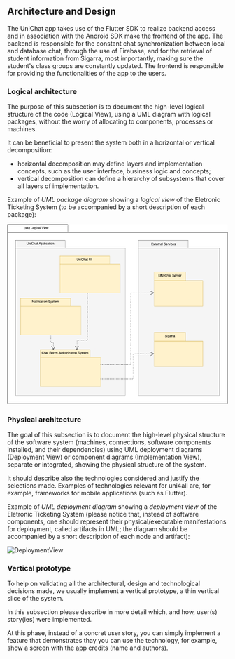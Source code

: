 
## Architecture and Design

The UniChat app takes use of the Flutter SDK to realize backend access and in association with the Android SDK make the frontend of the app. The backend is responsible for the constant chat synchronization between local and database chat, through the use of Firebase, and for the retrieval of student information from Sigarra, most importantly, making sure the student's class groups are constantly updated. The frontend is responsible for providing the functionalities of the app to the users.


### Logical architecture
The purpose of this subsection is to document the high-level logical structure of the code (Logical View), using a UML diagram with logical packages, without the worry of allocating to components, processes or machines.

It can be beneficial to present the system both in a horizontal or vertical decomposition:
* horizontal decomposition may define layers and implementation concepts, such as the user interface, business logic and concepts; 
* vertical decomposition can define a hierarchy of subsystems that cover all layers of implementation.

Example of _UML package diagram_ showing a _logical view_ of the Eletronic Ticketing System (to be accompanied by a short description of each package):

![LogicalView](../img/LogicDiagramUML.png)

### Physical architecture
The goal of this subsection is to document the high-level physical structure of the software system (machines, connections, software components installed, and their dependencies) using UML deployment diagrams (Deployment View) or component diagrams (Implementation View), separate or integrated, showing the physical structure of the system.

It should describe also the technologies considered and justify the selections made. Examples of technologies relevant for uni4all are, for example, frameworks for mobile applications (such as Flutter).

Example of _UML deployment diagram_ showing a _deployment view_ of the Eletronic Ticketing System (please notice that, instead of software components, one should represent their physical/executable manifestations for deployment, called artifacts in UML; the diagram should be accompanied by a short description of each node and artifact):

![DeploymentView](https://user-images.githubusercontent.com/9655877/160592491-20e85af9-0758-4e1e-a704-0db1be3ee65d.png)



### Vertical prototype
To help on validating all the architectural, design and technological decisions made, we usually implement a vertical prototype, a thin vertical slice of the system.

In this subsection please describe in more detail which, and how, user(s) story(ies) were implemented. 

At this phase, instead of a concret user story, you can simply implement a feature that demonstrates thay you can use the technology, for example, show a screen with the app credits (name and authors).
